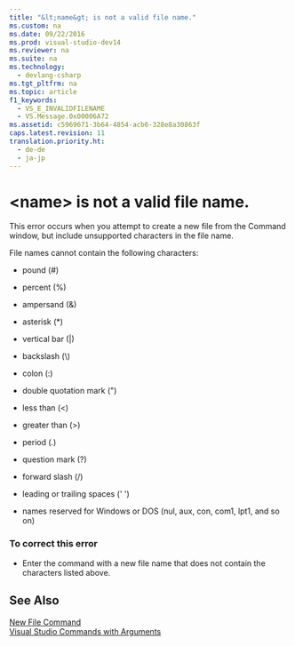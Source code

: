 ```yaml
---
title: "&lt;name&gt; is not a valid file name."
ms.custom: na
ms.date: 09/22/2016
ms.prod: visual-studio-dev14
ms.reviewer: na
ms.suite: na
ms.technology: 
  - devlang-csharp
ms.tgt_pltfrm: na
ms.topic: article
f1_keywords: 
  - VS_E_INVALIDFILENAME
  - VS.Message.0x00006A72
ms.assetid: c5969671-3b64-4854-acb6-328e8a30863f
caps.latest.revision: 11
translation.priority.ht: 
  - de-de
  - ja-jp
---
```

# &lt;name&gt; is not a valid file name.
This error occurs when you attempt to create a new file from the Command window, but include unsupported characters in the file name.  
  
 File names cannot contain the following characters:  
  
-   pound (#)  
  
-   percent (%)  
  
-   ampersand (&)  
  
-   asterisk (*)  
  
-   vertical bar (&#124;)  
  
-   backslash (\\)  
  
-   colon (:)  
  
-   double quotation mark (")  
  
-   less than (<)  
  
-   greater than (>)  
  
-   period (.)  
  
-   question mark (?)  
  
-   forward slash (/)  
  
-   leading or trailing spaces (' ')  
  
-   names reserved for Windows or DOS (nul, aux, con, com1, lpt1, and so on)  
  
### To correct this error  
  
-   Enter the command with a new file name that does not contain the characters listed above.  
  
## See Also  
 [New File Command](../vs140/new-file-command.md)   
 [Visual Studio Commands with Arguments](../vs140/visual-studio-commands.md)